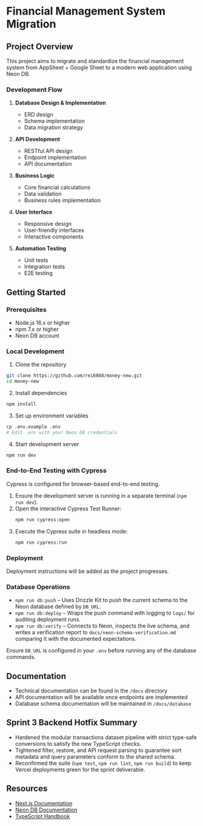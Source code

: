 # Financial Management System Migration

## Project Overview
This project aims to migrate and standardize the financial management system from AppSheet + Google Sheet to a modern web application using Neon DB.

### Development Flow
1. **Database Design & Implementation**
   - ERD design
   - Schema implementation
   - Data migration strategy

2. **API Development**
   - RESTful API design
   - Endpoint implementation
   - API documentation

3. **Business Logic**
   - Core financial calculations
   - Data validation
   - Business rules implementation

4. **User Interface**
   - Responsive design
   - User-friendly interfaces
   - Interactive components

5. **Automation Testing**
   - Unit tests
   - Integration tests
   - E2E testing

## Getting Started

### Prerequisites
- Node.js 16.x or higher
- npm 7.x or higher
- Neon DB account

### Local Development
1. Clone the repository
```bash
git clone https://github.com/rei6868/money-new.git
cd money-new
```

2. Install dependencies
```bash
npm install
```

3. Set up environment variables
```bash
cp .env.example .env
# Edit .env with your Neon DB credentials
```

4. Start development server
```bash
npm run dev
```

### End-to-End Testing with Cypress

Cypress is configured for browser-based end-to-end testing.

1. Ensure the development server is running in a separate terminal (`npm run dev`).
2. Open the interactive Cypress Test Runner:
   ```bash
   npm run cypress:open
   ```
3. Execute the Cypress suite in headless mode:
   ```bash
   npm run cypress:run
   ```

### Deployment
Deployment instructions will be added as the project progresses.

### Database Operations
- `npm run db:push` – Uses Drizzle Kit to push the current schema to the Neon database defined by `DB_URL`.
- `npm run db:deploy` – Wraps the push command with logging to `logs/` for auditing deployment runs.
- `npm run db:verify` – Connects to Neon, inspects the live schema, and writes a verification report to `docs/neon-schema-verification.md` comparing it with the documented expectations.

Ensure `DB_URL` is configured in your `.env` before running any of the database commands.

## Documentation
- Technical documentation can be found in the `/docs` directory
- API documentation will be available once endpoints are implemented
- Database schema documentation will be maintained in `/docs/database`

## Sprint 3 Backend Hotfix Summary
- Hardened the modular transactions dataset pipeline with strict type-safe conversions to satisfy the new TypeScript checks.
- Tightened filter, restore, and API request parsing to guarantee sort metadata and query parameters conform to the shared schema.
- Reconfirmed the suite (`npm test`, `npm run lint`, `npm run build`) to keep Vercel deployments green for the sprint deliverable.

## Resources
- [Next.js Documentation](https://nextjs.org/docs)
- [Neon DB Documentation](https://neon.tech/docs)
- [TypeScript Handbook](https://www.typescriptlang.org/docs/)
